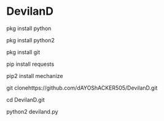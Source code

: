 # DevilanD

pkg install python

pkg install python2

pkg install git

pip install requests

pip2 install mechanize

git clonehttps://github.com/dAYOShACKER505/DevilanD.git

cd DevilanD.git

python2 deviland.py
